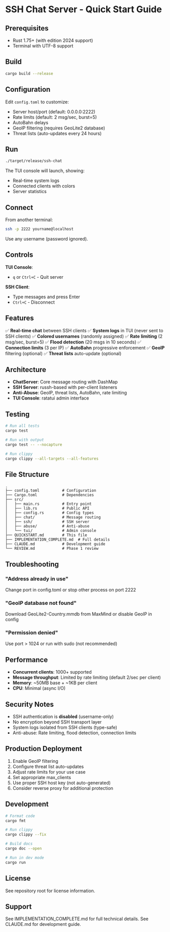 # SSH Chat Server - Quick Start Guide

## Prerequisites

- Rust 1.75+ (with edition 2024 support)
- Terminal with UTF-8 support

## Build

```bash
cargo build --release
```

## Configuration

Edit `config.toml` to customize:
- Server host/port (default: 0.0.0.0:2222)
- Rate limits (default: 2 msg/sec, burst=5)
- AutoBahn delays
- GeoIP filtering (requires GeoLite2 database)
- Threat lists (auto-updates every 24 hours)

## Run

```bash
./target/release/ssh-chat
```

The TUI console will launch, showing:
- Real-time system logs
- Connected clients with colors
- Server statistics

## Connect

From another terminal:

```bash
ssh -p 2222 yourname@localhost
```

Use any username (password ignored).

## Controls

**TUI Console**:
- `q` or `Ctrl+C` - Quit server

**SSH Client**:
- Type messages and press Enter
- `Ctrl+C` - Disconnect

## Features

✅ **Real-time chat** between SSH clients
✅ **System logs** in TUI (never sent to SSH clients)
✅ **Colored usernames** (randomly assigned)
✅ **Rate limiting** (2 msg/sec, burst=5)
✅ **Flood detection** (20 msgs in 10 seconds)
✅ **Connection limits** (3 per IP)
✅ **AutoBahn** progressive enforcement
✅ **GeoIP** filtering (optional)
✅ **Threat lists** auto-update (optional)

## Architecture

- **ChatServer**: Core message routing with DashMap
- **SSH Server**: russh-based with per-client listeners
- **Anti-Abuse**: GeoIP, threat lists, AutoBahn, rate limiting
- **TUI Console**: ratatui admin interface

## Testing

```bash
# Run all tests
cargo test

# Run with output
cargo test -- --nocapture

# Run clippy
cargo clippy --all-targets --all-features
```

## File Structure

```
.
├── config.toml          # Configuration
├── Cargo.toml           # Dependencies
├── src/
│   ├── main.rs          # Entry point
│   ├── lib.rs           # Public API
│   ├── config.rs        # Config types
│   ├── chat/            # Message routing
│   ├── ssh/             # SSH server
│   ├── abuse/           # Anti-abuse
│   └── tui/             # Admin console
├── QUICKSTART.md        # This file
├── IMPLEMENTATION_COMPLETE.md  # Full details
├── CLAUDE.md            # Development guide
└── REVIEW.md            # Phase 1 review
```

## Troubleshooting

### "Address already in use"
Change port in config.toml or stop other process on port 2222

### "GeoIP database not found"
Download GeoLite2-Country.mmdb from MaxMind or disable GeoIP in config

### "Permission denied"
Use port > 1024 or run with sudo (not recommended)

## Performance

- **Concurrent clients**: 1000+ supported
- **Message throughput**: Limited by rate limiting (default 2/sec per client)
- **Memory**: ~50MB base + ~1KB per client
- **CPU**: Minimal (async I/O)

## Security Notes

- SSH authentication is **disabled** (username-only)
- No encryption beyond SSH transport layer
- System logs isolated from SSH clients (type-safe)
- Anti-abuse: Rate limiting, flood detection, connection limits

## Production Deployment

1. Enable GeoIP filtering
2. Configure threat list auto-updates
3. Adjust rate limits for your use case
4. Set appropriate max_clients
5. Use proper SSH host key (not auto-generated)
6. Consider reverse proxy for additional protection

## Development

```bash
# Format code
cargo fmt

# Run clippy
cargo clippy --fix

# Build docs
cargo doc --open

# Run in dev mode
cargo run
```

## License

See repository root for license information.

## Support

See IMPLEMENTATION_COMPLETE.md for full technical details.
See CLAUDE.md for development guide.
